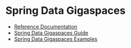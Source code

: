 Spring Data Gigaspaces
============================

* [Reference Documentation](spring-data-gigaspaces-docs/index.md)
* [Spring Data Gigaspaces Guide](spring-data-gigaspaces-guide/README.md)
* [Spring Data Gigaspaces Examples](spring-data-gigaspaces-examples/README.md)